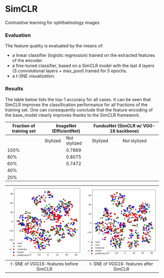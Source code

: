 # SimCLR
Contrastive learning for ophthalmology images

### Evaluation

The feature quality is evaluated by the means of:

- a linear classifier (logistic regression) trained on the extracted features of the encoder.
- a fine-tuned classifier, based on a SimCLR model with the last 4 layers (3 convolutional layers + max_pool) trained for 5 epochs.
- a t-SNE visualization.

<!-- These evaluations are performed for 3 fractions of the training data: 100%, 20%, and 5%.
 -->
### Results

The table below lists the top-1 accuracy for all cases. It can be seen that SimCLR improves the classification performance for all fractions of the training set. One can consequently conclude that the feature encoding of the base_model clearly improves thanks to the SimCLR framework.

<p align="center">
 
 <table>
  <thead>
    <tr>
      <th>Fraction of training set</th>
      <th colspan="2">ImageNet (EfficientNet)</th>
      <th colspan="2">FundusNet (SimCLR w/ VGG-16 backbone)</th>
    </tr>
  </thead>
  <tbody>
   <tr>
      <td></td>
    <td>Stylized</td>
    <td>Not stylized</td>
    <td>Stylized</td>
    <td>Not stylized</td>
  </tr>
   <tr>
    <td>100%</td>
    <td></td>
    <td>0.7869</td>
    <td></td>
    <td></td>
   </tr>
   <tr>
    <td>80%</td>
    <td></td>
    <td>0.8075</td>
    <td></td>
    <td></td>
   </tr>
   <tr>
    <td>60%</td>
    <td></td>
    <td>0.7472</td>
    <td></td>
    <td></td>
   </tr>
   <tr>
    <td>40%</td>
    <td></td>
    <td></td>
    <td></td>
    <td></td>
   </tr>
   <tr>
    <td>20%</td>
    <td></td>
    <td></td>
    <td></td>
    <td></td>
   </tr>
    
  </tbody>
</table>

| <img src=/img/t-SNE_VGG16.png alt="alt text" width="250"/> | <img src=/img/t-SNE_SimCLR.png alt="alt text" width="250"/> |
| :--------------------------------------------------------: | :---------------------------------------------------------: |
|     t-SNE of VGG16-features before SimCLR       |      t-SNE of VGG16-features after SimCLR        |
